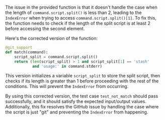 The issue in the provided function is that it doesn't handle the case when the length of `command.script.split()` is less than 2, leading to the `IndexError` when trying to access `command.script.split()[1]`. To fix this, the function needs to check if the length of the split script is at least 2 before accessing the second element.

Here's the corrected version of the function:
```python
@git_support
def match(command):
    script_split = command.script.split()
    return (len(script_split) > 1 and script_split[1] == 'stash'
            and 'usage:' in command.stderr)
``` 

This version initializes a variable `script_split` to store the split script, then checks if its length is greater than 1 before proceeding with the rest of the conditions. This will prevent the `IndexError` from occurring.

By using this corrected version, the test case `test_not_match` should pass successfully, and it should satisfy the expected input/output values. Additionally, this fix resolves the GitHub issue by handling the case where the script is just "git" and preventing the `IndexError` from happening.
